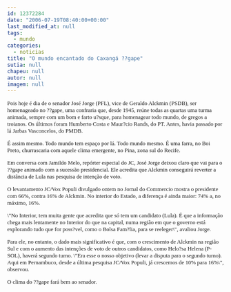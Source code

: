 ```yaml
---
id: 12372284
date: "2006-07-19T08:40:00+00:00"
last_modified_at: null
tags:
  - mundo
categories:
  - noticias
title: "O mundo encantado do Caxangá ??gape"
sutia: null
chapeu: null
autor: null
imagem: null
---
```

<p><FONT size=2></p>
<p><P><FONT face=Verdana>Pois hoje é dia de o senador José Jorge (PFL), vice de Geraldo Alckmin (PSDB), ser homenageado no ??gape, uma confraria que, desde 1945, reúne todas as quartas uma turma animada, sempre com um bom e farto u?sque, para homenagear todo mundo, de gregos a troianos. Os últimos foram Humberto Costa e Maur?cio Rands, do PT. Antes, havia passado por lá Jarbas Vasconcelos, do PMDB.</FONT></P></p>
<p><P><FONT face=Verdana>É assim mesmo. Todo mundo tem espaço por lá. Todo mundo mesmo. É uma farra, no Boi Preto, churrascaria com aquele clima emergente, no Pina, zona sul do Recife.</FONT></P></p>
<p><P><FONT face=Verdana>Em conversa com Jamildo Melo, repórter especial do JC, José Jorge deixou claro que vai para o ??gape animado com a sucessão presidencial. Ele acredita que Alckmin conseguirá reverter a distância&nbsp;de Lula nas pesquisa de intenção de voto.</FONT></P></p>
<p><P><FONT face=Verdana>O levantamento JC/Vox Populi divulgado ontem no Jornal do Commercio mostra o presidente com 66%, contra 16% de Alckmin. No interior do Estado, a diferença é ainda maior: 74% a, no máximo, 16%.</FONT></P></p>
<p><P><FONT face=Verdana>\"No Interior, tem muita gente que acredita que só tem um candidato (Lula). É que a informação chega mais lentamente no Interior do que na capital, numa região em que o governo está explorando tudo que for poss?vel, como o Bolsa Fam?lia, para se reeleger\", avaliou Jorge. </FONT></P></p>
<p><P><FONT face=Verdana>Para ele, no entanto, o dado mais significativo é que, com o crescimento de Alckmin na região Sul e com o aumento das intenções de voto de outros candidatos, como Helo?sa Helena (P-SOL), haverá segundo turno. \"Era esse o nosso objetivo (levar a disputa para o segundo turno). Aqui em Pernambuco, desde a última pesquisa JC/Vox Populi, já crescemos de 10% para 16%\", observou.</FONT></P></p>
<p><P><FONT face=Verdana>O clima do ??gape fará bem ao senador.</FONT></P></FONT> </p>
